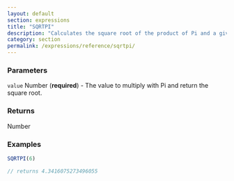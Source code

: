 ```yaml
---
layout: default
section: expressions
title: "SQRTPI"
description: "Calculates the square root of the product of Pi and a given number."
category: section
permalink: /expressions/reference/sqrtpi/
---
```


### Parameters

`value` Number (__required__) - The value to multiply with Pi and return the square root.

### Returns

Number

### Examples

```js
SQRTPI(6)

// returns 4.3416075273496055
```